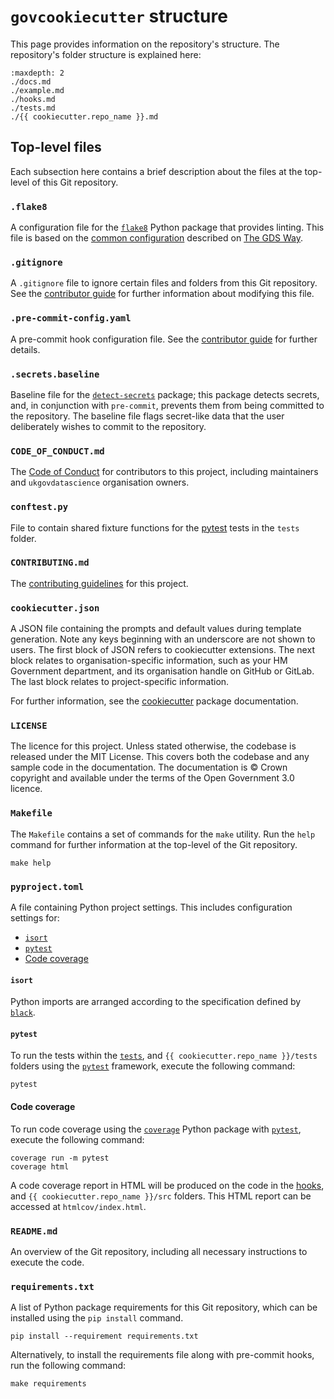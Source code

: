 # `govcookiecutter` structure

This page provides information on the repository's structure. The repository's folder
structure is explained here:

```{toctree}
:maxdepth: 2
./docs.md
./example.md
./hooks.md
./tests.md
./{{ cookiecutter.repo_name }}.md
```

## Top-level files

Each subsection here contains a brief description about the files at the top-level of
this Git repository.

### `.flake8`

A configuration file for the [`flake8`][flake8] Python package that provides linting.
This file is based on the [common configuration][gds-way-flake8] described on
[The GDS Way][gds-way].

### `.gitignore`

A `.gitignore` file to ignore certain files and folders from this Git repository. See
the [contributor guide][docs-updating-gitignore] for further information about
modifying this file.

### `.pre-commit-config.yaml`

A pre-commit hook configuration file. See the
[contributor guide][docs-pre-commit-hooks] for further details.

### `.secrets.baseline`

Baseline file for the [`detect-secrets`][detect-secrets] package; this package detects
secrets, and, in conjunction with `pre-commit`, prevents them from being committed to
the repository. The baseline file flags secret-like data that the user deliberately
wishes to commit to the repository.

### `CODE_OF_CONDUCT.md`

The [Code of Conduct][code-of-conduct] for contributors to this project, including
maintainers and `ukgovdatascience` organisation owners.

### `conftest.py`

File to contain shared fixture functions for the [pytest][pytest] tests in the `tests`
folder.

### `CONTRIBUTING.md`

The [contributing guidelines][contributing] for this project.

### `cookiecutter.json`

A JSON file containing the prompts and default values during template generation. Note
any keys beginning with an underscore are not shown to users. The first block of JSON
refers to cookiecutter extensions. The next block relates to organisation-specific
information, such as your HM Government department, and its organisation handle on
GitHub or GitLab. The last block relates to project-specific information.

For further information, see the [cookiecutter][cookiecutter] package documentation.

### `LICENSE`

The licence for this project. Unless stated otherwise, the codebase is released under
the MIT License. This covers both the codebase and any sample code in the
documentation. The documentation is © Crown copyright and available under the terms of
the Open Government 3.0 licence.

### `Makefile`

The `Makefile` contains a set of commands for the `make` utility. Run the `help`
command for further information at the top-level of the Git repository.

```shell
make help
```

### `pyproject.toml`

A file containing Python project settings. This includes configuration settings for:

- [`isort`](#isort)
- [`pytest`](#pytest)
- [Code coverage](#code-coverage)

#### `isort`

Python imports are arranged according to the specification defined by [`black`][black].

#### `pytest`

To run the tests within the [`tests`][docs-tests], and
`{{ cookiecutter.repo_name }}/tests` folders using the [`pytest`][pytest] framework,
execute the following command:

```shell
pytest
```

#### Code coverage

To run code coverage using the [`coverage`][coverage] Python package with
[`pytest`][pytest], execute the following command:

```shell
coverage run -m pytest
coverage html
```

A code coverage report in HTML will be produced on the code in the [hooks][docs-hooks],
and `{{ cookiecutter.repo_name }}/src` folders. This HTML report can be accessed at
`htmlcov/index.html`.

### `README.md`

An overview of the Git repository, including all necessary instructions to execute the
code.

### `requirements.txt`

A list of Python package requirements for this Git repository, which can be installed
using the `pip install` command.

```shell
pip install --requirement requirements.txt
```

Alternatively, to install the requirements file along with pre-commit hooks, run the
following command:

```shell
make requirements
```

[black]: https://black.readthedocs.io/en/stable/
[code-of-conduct]: ../guides/CODE_OF_CONDUCT.md
[contributing]: ../guides/CONTRIBUTING.md
[cookiecutter]: https://cookiecutter.readthedocs.io/
[coverage]: https://coverage.readthedocs.io/
[detect-secrets]: https://github.com/Yelp/detect-secrets
[direnv]: https://direnv.net/
[docs-hooks]: ./hooks.md
[docs-pre-commit-hooks]: ../guides/%7B%7B%20cookiecutter.repo_name%20%7D%7D/docs/contributor_guide/pre_commit_hooks.md
[docs-tests]: ./tests.md
[docs-updating-gitignore]: ../guides/%7B%7B%20cookiecutter.repo_name%20%7D%7D/docs/contributor_guide/updating_gitignore.md
[flake8]: https://gitlab.com/pycqa/flake8
[gds-way]: https://gds-way.cloudapps.digital
[gds-way-flake8]: https://gds-way.cloudapps.digital/manuals/programming-languages/python/python.html#common-configuration
[pytest]: https://docs.pytest.org/
